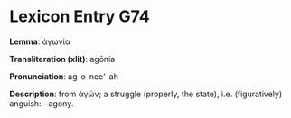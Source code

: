 # Lexicon Entry G74

**Lemma**: ἀγωνία

**Transliteration (xlit)**: agōnía

**Pronunciation**: ag-o-nee'-ah

**Description**:
from ἀγών; a struggle (properly, the state), i.e. (figuratively) anguish:--agony.
